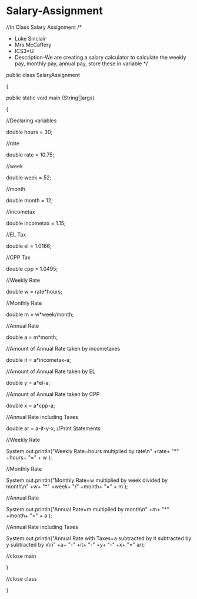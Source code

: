 # Salary-Assignment
//In Class Salary Assignment
/*
 * Luke Sinclair
 * Mrs.McCaffery
 * ICS3*U
 * Description-We are creating a salary calculator to calculate the weekly pay, monthly pay, annual pay, store these in variable 
 */

public class SalaryAssignment

{

public static void main (String[]args)

{

//Declaring variables
   
   double hours = 30; 
   
   //rate
   
   double rate = 10.75;
  
   //week
   
   double week = 52;
  
   //month
   
   double month = 12;
  
   //incometax
   
   double incometax = 1.15;
   
   //EL Tax
   
   double el = 1.0166;
   
   //CPP Tax
   
   double cpp = 1.0495;
   
   //Weekly Rate
   
   double w = rate*hours;
     
   //Monthly Rate
   
   double m = w*week/month;
   
   //Annual Rate
   
   double a = m*month;
   
   //Amount of Annual Rate taken by incometaxes
   
   double it = a*incometax-a;
   
   //Amount of Annual Rate taken by EL
   
   double y = a*el-a;
   
   //Amount of Annual Rate taken by CPP
   
   double x = a*cpp-a;
   
   //Annual Rate including Taxes
   
   double ar = a-it-y-x;
//Print Statements
   
   //Weekly Rate
   
   System.out.println("Weekly Rate=hours multiplied by rate\n" +rate+ "*" +hours+ "=" + w );
    
   //Monthly Rate
   
   System.out.println("Monthly Rate=w multiplied by week divided by month\n" +w+ "*" +week+ "/" +month+ "=" + m );
     
   //Annual Rate
   
   System.out.println("Annual Rate=m multiplied by month\n" +m+ "*" +month+ "=" + a );
   
   //Annual Rate including Taxes
   
   System.out.println("Annual Rate with Taxes=a subtracted by it subtracted by y subtracted by x\n" +a+ "-" +it+ "-" +y+ "-" +x+ "=" ar);
   
   //close main
   
   }
   
   //close class
   
   }
   
   
   
   
